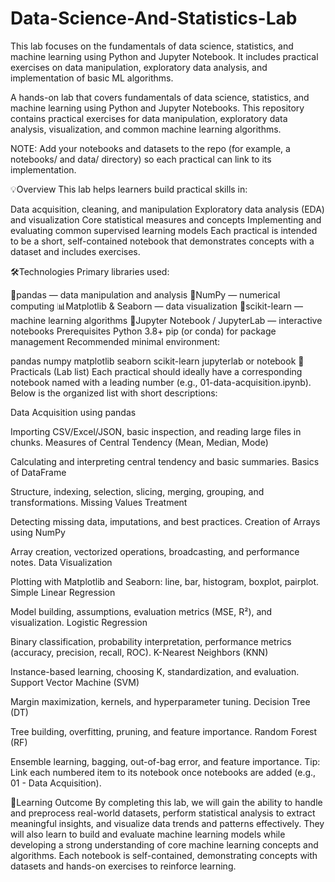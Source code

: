 # Data-Science-And-Statistics-Lab
This lab focuses on the fundamentals of data science, statistics, and machine learning using Python and Jupyter Notebook. It includes practical exercises on data manipulation, exploratory data analysis, and implementation of basic ML algorithms.

A hands-on lab that covers fundamentals of data science, statistics, and machine learning using Python and Jupyter Notebooks. This repository contains practical exercises for data manipulation, exploratory data analysis, visualization, and common machine learning algorithms.

NOTE: Add your notebooks and datasets to the repo (for example, a notebooks/ and data/ directory) so each practical can link to its implementation.

💡Overview This lab helps learners build practical skills in:

Data acquisition, cleaning, and manipulation Exploratory data analysis (EDA) and visualization Core statistical measures and concepts Implementing and evaluating common supervised learning models Each practical is intended to be a short, self-contained notebook that demonstrates concepts with a dataset and includes exercises.

🛠️Technologies Primary libraries used:

🐼pandas — data manipulation and analysis 🔢NumPy — numerical computing 📊Matplotlib & Seaborn — data visualization 🤖scikit-learn — machine learning algorithms 📘Jupyter Notebook / JupyterLab — interactive notebooks Prerequisites Python 3.8+ pip (or conda) for package management Recommended minimal environment:

pandas numpy matplotlib seaborn scikit-learn jupyterlab or notebook 🧩Practicals (Lab list) Each practical should ideally have a corresponding notebook named with a leading number (e.g., 01-data-acquisition.ipynb). Below is the organized list with short descriptions:

Data Acquisition using pandas

Importing CSV/Excel/JSON, basic inspection, and reading large files in chunks. Measures of Central Tendency (Mean, Median, Mode)

Calculating and interpreting central tendency and basic summaries. Basics of DataFrame

Structure, indexing, selection, slicing, merging, grouping, and transformations. Missing Values Treatment

Detecting missing data, imputations, and best practices. Creation of Arrays using NumPy

Array creation, vectorized operations, broadcasting, and performance notes. Data Visualization

Plotting with Matplotlib and Seaborn: line, bar, histogram, boxplot, pairplot. Simple Linear Regression

Model building, assumptions, evaluation metrics (MSE, R²), and visualization. Logistic Regression

Binary classification, probability interpretation, performance metrics (accuracy, precision, recall, ROC). K-Nearest Neighbors (KNN)

Instance-based learning, choosing K, standardization, and evaluation. Support Vector Machine (SVM)

Margin maximization, kernels, and hyperparameter tuning. Decision Tree (DT)

Tree building, overfitting, pruning, and feature importance. Random Forest (RF)

Ensemble learning, bagging, out-of-bag error, and feature importance. Tip: Link each numbered item to its notebook once notebooks are added (e.g., 01 - Data Acquisition).

🎯Learning Outcome By completing this lab, we will gain the ability to handle and preprocess real-world datasets, perform statistical analysis to extract meaningful insights, and visualize data trends and patterns effectively. They will also learn to build and evaluate machine learning models while developing a strong understanding of core machine learning concepts and algorithms. Each notebook is self-contained, demonstrating concepts with datasets and hands-on exercises to reinforce learning.
